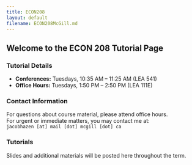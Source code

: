 ```yaml
---
title: ECON208
layout: default
filename: ECON208McGill.md
---
```


## Welcome to the ECON 208 Tutorial Page

### Tutorial Details
- **Conferences:** Tuesdays, 10:35 AM – 11:25 AM (LEA 541)  
- **Office Hours:** Tuesdays, 1:50 PM – 2:50 PM (LEA 111E)  

### Contact Information
For questions about course material, please attend office hours.  
For urgent or immediate matters, you may contact me at:  
`jacobhazen [at] mail [dot] mcgill [dot] ca`  

### Tutorials
Slides and additional materials will be posted here throughout the term.
